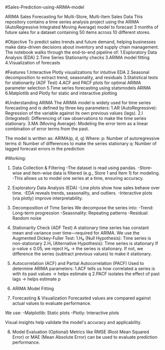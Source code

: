#Sales-Prediction-using-ARIMA-model

ARIMA Sales Forecasting for Multi-Store, Multi-Item Sales Data This repository contains a time series analysis project using the ARIMA (AutoRegressive Integrated Moving Average) model to forecast 3 months of future sales for a dataset containing 50 items across 10 different stores.

#Objective
To predict sales trends and future demand, helping businesses make data-driven decisions about inventory and supply chain management. The notebook walks through the end-to-end pipeline of:
1.Exploratory Data Analysis (EDA)
2.Time Series Stationarity checks
3.ARIMA model fitting
4.Visualization of forecasts

#Features
1.Interactive Plotly visualizations for intuitive EDA
2.Seasonal decomposition to extract trend, seasonality, and residuals
3.Statistical tests for stationarity (ADF Test)
4.ACF and PACF plots for optimal ARIMA parameter selection
5.Time series forecasting using statsmodels ARIMA
6.Matplotlib and Plotly for static and interactive plotting


#Understanding ARIMA
The ARIMA model is widely used for time series forecasting and is defined by three key parameters:
1.AR (AutoRegressive): Regression of the variable against its own previous values (lags).
2.I (Integrated): Differencing of raw observations to make the time series stationary.
3.MA (Moving Average): Modeling the error term as a linear combination of error terms from the past.

The model is written as:
ARIMA(p, d, q)
Where:
p: Number of autoregressive terms
d: Number of differences to make the series stationary
q: Number of lagged forecast errors in the prediction

#Working:
1. Data Collection & Filtering
-The dataset is read using pandas.
-Store-wise and item-wise data is filtered (e.g., Store 1 and Item 1) for modeling.
-This allows us to model one series at a time, ensuring accuracy.

2. Exploratory Data Analysis (EDA)
-Line plots show how sales behave over time.
-EDA reveals trends, seasonality, and outliers.
-Interactive plots (via plotly) improve interpretability.

3. Decomposition of Time Series
We decompose the series into:
-Trend: Long-term progression
-Seasonality: Repeating patterns
-Residual: Random noise

4. Stationarity Check (ADF Test)
A stationary time series has constant mean and variance over time—required for ARIMA.
We use the Augmented Dickey-Fuller Test:
1.H₀ (Null Hypothesis): Time series is non-stationary
2.H₁ (Alternative Hypothesis): Time series is stationary
If p-value ≤ 0.05, we reject H₀ → the series is stationary.
If not, we difference the series (subtract previous values) to make it stationary.

5. Autocorrelation (ACF) and Partial Autocorrelation (PACF)
Used to determine ARIMA parameters:
1.ACF tells us how correlated a series is with its past values → helps estimate q
2.PACF isolates the effect of past lags → helps estimate p

6. ARIMA Model Fitting

7. Forecasting & Visualization
Forecasted values are compared against actual values to evaluate performance.

We use:
-Matplotlib: Static plots
-Plotly: Interactive plots

Visual insights help validate the model's accuracy and applicability.

8. Model Evaluation (Optional)
Metrics like RMSE (Root Mean Squared Error) or MAE (Mean Absolute Error) can be used to evaluate prediction performance.



